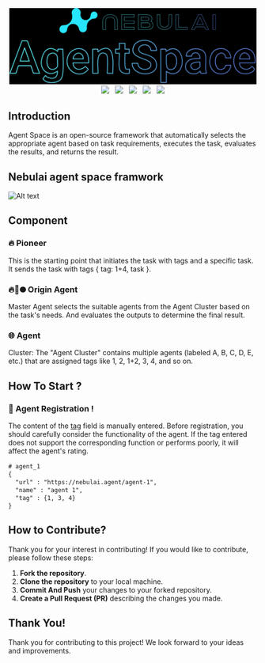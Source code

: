 <div align="center">
  <img src="https://github.com/NebulaiNetwork/Nebulai_AgentSpace/blob/main/img/banner.png" width="500"/> 
  
<br>
<a href="https://nebulai.network"><img src="https://img.shields.io/badge/Website-nebulai.network-27E6FF?style=plastic&logo=googlechrome&logoColor=white" /></a> &nbsp;
<a href="https://twitter.com/NebulaiHQ"><img src="https://img.shields.io/twitter/follow/NebulaiHQ"></a> &nbsp
<a href="https://t.me/Nebulai_HQ"><img src="https://img.shields.io/badge/Telegram-Nebulai_HQ-27E6FF?style=plastic&logo=telegram&logoColor=white" /></a>
&nbsp;
<a href="https://discord.gg/kyVHRQSFyg"><img src="https://img.shields.io/discord/1359770110310744156?color=27E6FF&label=Discord&logo=discord&logoColor=white&style=plastic" /></a>
&nbsp;
<a href="https://docs.nebulai.network"><img src="https://img.shields.io/badge/Gitbook-Read_Docs-27E6FF?style=plastic&logo=gitbook&logoColor=white" /></a>
<br>
</div>

## Introduction
Agent Space is an open-source framework that automatically selects the appropriate agent based on task requirements, executes the task, evaluates the results, and returns the result.

## Nebulai agent space framwork

![Alt text](https://github.com/NebulaiNetwork/Nebulai_AgentSpace/blob/main/img/Nebulai_Space.png)

## Component
### 🔥 Pioneer  
This is the starting point that initiates the task with tags and a specific task. It sends the task with tags { tag: 1+4, task }.

### 🔥🚀🌑 Origin Agent
Master Agent selects the suitable agents from the Agent Cluster based on the task's needs. And evaluates the outputs to determine the final result.

### 🌐 Agent  
Cluster: The "Agent Cluster" contains multiple agents (labeled A, B, C, D, E, etc.) that are assigned tags like 1, 2, 1+2, 3, 4, and so on.

## How To Start ?
### 📝 Agent Registration !
The content of the [tag](https://github.com/NebulaiNetwork/Nebulai_Origin_Agent/edit/main/README.md) field is manually entered. Before registration, you should carefully consider the functionality of the agent. If the tag entered does not support the corresponding function or performs poorly, it will affect the agent's rating.  
```
# agent_1 
{
  "url" : "https://nebulai.agent/agent-1",
  "name" : "agent 1",
  "tag" : {1, 3, 4}
}
```

## How to Contribute?
Thank you for your interest in contributing! If you would like to contribute, please follow these steps:
1. **Fork the repository**.
2. **Clone the repository** to your local machine.
3. **Commit And Push** your changes to your forked repository.
4. **Create a Pull Request (PR)** describing the changes you made.

## Thank You!
Thank you for contributing to this project! We look forward to your ideas and improvements.
